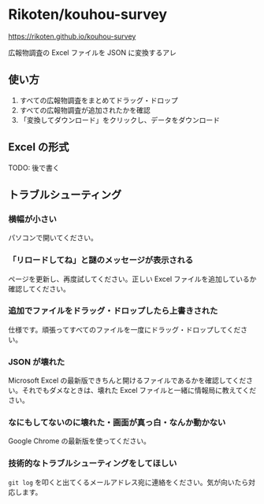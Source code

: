 # Rikoten/kouhou-survey

https://rikoten.github.io/kouhou-survey

広報物調査の Excel ファイルを JSON に変換するアレ

## 使い方

1. すべての広報物調査をまとめてドラッグ・ドロップ
1. すべての広報物調査が追加されたかを確認
1. 「変換してダウンロード」をクリックし、データをダウンロード

## Excel の形式

TODO: 後で書く

## トラブルシューティング

### 横幅が小さい

パソコンで開いてください。

### 「リロードしてね」と謎のメッセージが表示される

ページを更新し、再度試してください。正しい Excel ファイルを追加しているか確認してください。

### 追加でファイルをドラッグ・ドロップしたら上書きされた

仕様です。頑張ってすべてのファイルを一度にドラッグ・ドロップしてください。

### JSON が壊れた

Microsoft Excel の最新版できちんと開けるファイルであるかを確認してください。それでもダメなときは、壊れた Excel ファイルと一緒に情報局に教えてください。

### なにもしてないのに壊れた・画面が真っ白・なんか動かない

Google Chrome の最新版を使ってください。

### 技術的なトラブルシューティングをしてほしい

`git log` を叩くと出てくるメールアドレス宛に連絡をください。気が向いたら対応します。
